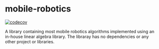 # mobile-robotics

[![codecov](https://codecov.io/gh/dikshant2210/mobile-robotics/graph/badge.svg?token=V50EQCK86A)](https://codecov.io/gh/dikshant2210/mobile-robotics)

A library containing most mobile robotics algorithms implemented using an in-house linear algebra library. The libraray has no dependencies or any other project or libraries.